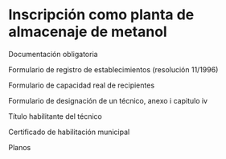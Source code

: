 # Inscripción como planta de almacenaje de metanol

Documentación obligatoria

Formulario de registro de establecimientos (resolución 11/1996)

Formulario de capacidad real de recipientes

Formulario de designación de un técnico, anexo i capitulo iv

Título habilitante del técnico

Certificado de habilitación municipal

Planos